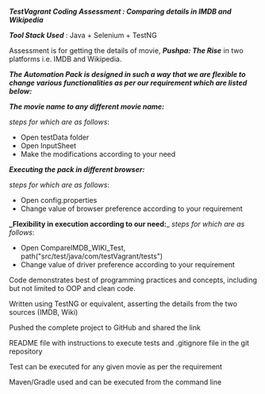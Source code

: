 **_TestVagrant Coding Assessment : Comparing details in IMDB and Wikipedia_**

**_Tool Stack Used_** : Java + Selenium + TestNG

Assessment is for getting the details of movie, **_Pushpa: The Rise_** in two platforms i.e. IMDB and Wikipedia.

_**The Automation Pack is designed in such a way that we are flexible to change various functionalities as per our 
requirement which are listed below:**_ 

_**The movie name to any different movie name:**_
 
_steps for which are as follows_:
* Open testData folder
* Open InputSheet
* Make the modifications according to your need

_**Executing the pack in different browser:**_

_steps for which are as follows_:
* Open config.properties
* Change value of browser preference according to your requirement

**_Flexibility in execution according to our need:**_
_steps for which are as follows_:
* Open CompareIMDB_WIKI_Test, path("src/test/java/com/testVagrant/tests")
* Change value of driver preference according to your requirement

Code demonstrates best of programming practices and concepts, including but not limited to
OOP and clean code.

Written using TestNG or equivalent, asserting the details from the two sources (IMDB, Wiki)

Pushed the complete project to GitHub and shared the link

README file with instructions to execute tests and .gitignore file in the git repository

Test can be executed for any given movie as per the requirement

Maven/Gradle used and can be executed from the command line
